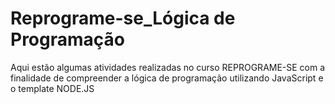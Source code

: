# Reprograme-se_Lógica de Programação

Aqui estão algumas atividades realizadas no curso REPROGRAME-SE com a finalidade de compreender a lógica de programação utilizando JavaScript e o template NODE.JS
